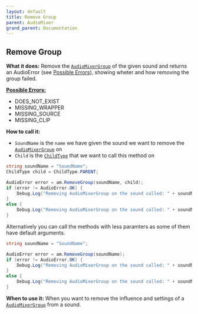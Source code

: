 ```yaml
---
layout: default
title: Remove Group
parent: AudioMixer
grand_parent: Documentation
---
```


## Remove Group
**What it does:**
Remove the [```AudioMixerGroup```](https://docs.unity3d.com/ScriptReference/Audio.AudioMixerGroup.html) of the given sound and returns an AudioError (see [Possible Errors](https://mathewhdyt.github.io/Unity-Audio-Manager/docs/documentation/index/#possible-errors)), showing wheter and how removing the group failed.

[**Possible Errors:**](https://mathewhdyt.github.io/Unity-Audio-Manager/docs/documentation/index/#possible-errors)
- DOES_NOT_EXIST
- MISSING_WRAPPER
- MISSING_SOURCE
- MISSING_CLIP

**How to call it:**
- ```SoundName``` is the ```name``` we have given the sound we want to remove the [```AudioMixerGroup```](https://docs.unity3d.com/ScriptReference/Audio.AudioMixerGroup.html) on
- ```Child``` is the [```ChildType```](https://mathewhdyt.github.io/Unity-Audio-Manager/docs/documentation/index/#possible-children) that we want to call this method on

```csharp
string soundName = "SoundName";
ChildType child = ChildType.PARENT;

AudioError error = am.RemoveGroup(soundName, child);
if (error != AudioError.OK) {
    Debug.Log("Removing AudioMixerGroup on the sound called: " + soundName + " failed with error id: " + err);
}
else {
    Debug.Log("Removing AudioMixerGroup on the sound called: " + soundName + " succesfull");
}
```

Alternatively you can call the methods with less paramters as some of them have default arguments.

```csharp
string soundName = "SoundName";

AudioError error = am.RemoveGroup(soundName);
if (error != AudioError.OK) {
    Debug.Log("Removing AudioMixerGroup on the sound called: " + soundName + " failed with error id: " + err);
}
else {
    Debug.Log("Removing AudioMixerGroup on the sound called: " + soundName + " succesfull");
}
```

**When to use it:**
When you want to remove the influence and settings of a [```AudioMixerGroup```](https://docs.unity3d.com/ScriptReference/Audio.AudioMixerGroup.html) from a sound.

